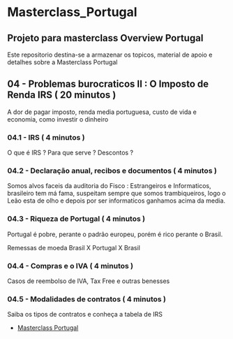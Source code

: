 # Masterclass_Portugal

## Projeto para masterclass Overview Portugal

Este repositorio destina-se a armazenar os topicos, material de apoio e detalhes sobre a Masterclass Portugal

## 04 - Problemas burocraticos II : O Imposto de Renda IRS ( 20 minutos )

A dor de pagar imposto, renda media portuguesa, custo de vida e economia, como investir o dinheiro

### 04.1 - IRS ( 4 minutos )

O que é IRS ? Para que serve ? Descontos ?

### 04.2 - Declaração anual, recibos e documentos ( 4 minutos )

Somos alvos faceis da auditoria do Fisco : Estrangeiros e Informaticos, brasileiro tem má fama, suspeitam sempre que somos trambiqueiros, logo o Leão esta de olho e depois por ser informaticos ganhamos acima da media.

### 04.3 - Riqueza de Portugal ( 4 minutos )

Portugal é pobre, perante o padrão europeu, porém é rico perante o Brasil. 

Remessas de moeda Brasil X Portugal X Brasil

### 04.4 - Compras e o IVA ( 4 minutos )

Casos de reembolso de IVA, Tax Free e outras benesses

### 04.5 - Modalidades de contratos ( 4 minutos )

Saiba os tipos de contratos e conheça a tabela de IRS 

- [Masterclass Portugal](README.md)
